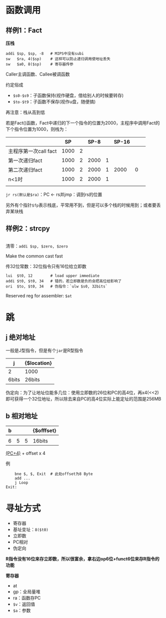 # 函数调用

## 样例1：Fact

**压栈**

```assembly
addi $sp, $sp, -8	# MIPS中没有subi
sw   $ra, 4($sp)	# 这样可以防止递归调用使地址丢失
sw   $a0, 8($sp)	# 寄存器传参
```

Caller主调函数、Callee被调函数

约定俗成

* `$s0-$s9`：子函数保持(视作硬盘，借给别人的时候要转存)
* `$to-$t9`：子函数不保存(视作u盘，随便搞)

再注意：栈从高到低

若是Fact()函数，Fact中递归的下一个指令的位置为2000，主程序中调用Fact的下个指令位置为1000，则栈为：

|                       | SP   |      | SP-8 |      | SP-16 |      |      |
| --------------------- | ---- | ---- | ---- | ---- | ----- | ---- | ---- |
| 主程序第一次call fact | 1000 | 2    |      |      |       |      |      |
| 第一次递归fact        | 1000 | 2    | 2000 | 1    |       |      |      |
| 第二次递归fact        | 1000 | 2    | 2000 | 1    | 2000  | 0    |      |
| n<1时                 | 1000 | 2    | 2000 | 1    |       |      |      |
|                       |      |      |      |      |       |      |      |

`jr rs(默认是$ra)`：PC ← rs并jmp：调到rs的位置

另外有个指针`$fp`表示栈底，平常用不到，但是可以多个栈的时候用到；或者要丢弃某块栈



## 样例2：strcpy

```assembly

```

清零：`addi $sp, $zero, $zero`



Make the common cast fast

传32位常数：32位指令只有16位给立即数

```assembly
lui  $t0, 12		# load upper immediate
addi $t0, $t0, 34	# 错的，若立即数是负的会把高位给影响了
ori  $to, $t0, 34	# 伪指令：`ulw $s0, 32bits`
```

Reserved reg for assembler: `$at`



# 跳

## j 绝对地址

一般是J型指令，但是有个`jar`是R型指令

| j     | {$location} |
| ----- | ----------- |
| 2     | 1000        |
| 6bits | 26bits      |

伪定向：为了让地址位能多几位：使用立即数的26位和PC的高4位，再x4(<<2)即可获得一个32位地址，所以除去来自PC的高4位实际上能定址的范围是256MB

## b 相对地址

| b    |      |      | {$offfset} |
| ---- | ---- | ---- | ---------- |
|      |      |      |            |
| 6    | 5    | 5    | 16bits     |

[(PC+4)](跳过当前行) + offset x 4

例

```assembly
	bne $, $, Exit	# 此处offset为8 Byte
	add ...
	j Loop
Exit:
```



# 寻址方式

* 寄存器
* 基址变址：`8($t0)`
* 立即数
* PC相对
* 伪定向



**R指令没有16位来存立即数，所以很富余，拿右边op6位+funct6位来存R指令的功能**

**寄存器**

* at
* gp：全局量堆
* ra：函数存PC
* `$v`：返回值
* `$a`：参数


